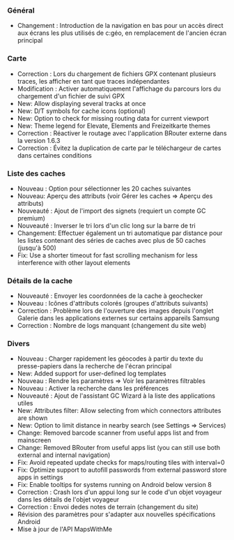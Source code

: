 ### Général
- Changement : Introduction de la navigation en bas pour un accès direct aux écrans les plus utilisés de c:géo, en remplacement de l'ancien écran principal

### Carte
- Correction : Lors du chargement de fichiers GPX contenant plusieurs traces, les afficher en tant que traces indépendantes
- Modification : Activer automatiquement l'affichage du parcours lors du chargement d'un fichier de suivi GPX
- New: Allow displaying several tracks at once
- New: D/T symbols for cache icons (optional)
- New: Option to check for missing routing data for current viewport
- New: Theme legend for Elevate, Elements and Freizeitkarte themes
- Correction : Réactiver le routage avec l'application BRouter externe dans la version 1.6.3
- Correction : Évitez la duplication de carte par le téléchargeur de cartes dans certaines conditions

### Liste des caches
- Nouveau : Option pour sélectionner les 20 caches suivantes
- Nouveau: Aperçu des attributs (voir Gérer les caches => Aperçu des attributs)
- Nouveauté : Ajout de l'import des signets (requiert un compte GC premium)
- Nouveauté : Inverser le tri lors d'un clic long sur la barre de tri
- Changement: Effectuer également un tri automatique par distance pour les listes contenant des séries de caches avec plus de 50 caches (jusqu'à 500)
- Fix: Use a shorter timeout for fast scrolling mechanism for less interference with other layout elements

### Détails de la cache
- Nouveauté : Envoyer les coordonnées de la cache à geochecker
- Nouveau : Icônes d'attributs colorés (groupes d'attributs suivants)
- Correction : Problème lors de l'ouverture des images depuis l'onglet Galerie dans les applications externes sur certains appareils Samsung
- Correction : Nombre de logs manquant (changement du site web)

### Divers
- Nouveau : Charger rapidement les géocodes à partir du texte du presse-papiers dans la recherche de l'écran principal
- New: Added support for user-defined log templates
- Nouveau : Rendre les paramètres => Voir les paramètres filtrables
- Nouveau : Activer la recherche dans les préférences
- Nouveauté : Ajout de l'assistant GC Wizard à la liste des applications utiles
- New: Attributes filter: Allow selecting from which connectors attributes are shown
- New: Option to limit distance in nearby search (see Settings => Services)
- Change: Removed barcode scanner from useful apps list and from mainscreen
- Change: Removed BRouter from useful apps list (you can still use both external and internal navigation)
- Fix: Avoid repeated update checks for maps/routing tiles with interval=0
- Fix: Optimize support to autofill passwords from external password store apps in settings
- Fix: Enable tooltips for systems running on Android below version 8
- Correction : Crash lors d'un appui long sur le code d'un objet voyageur dans les détails de l'objet voyageur
- Correction : Envoi dedes notes de terrain (changement du site)
- Révision des paramètres pour s'adapter aux nouvelles spécifications Android
- Mise à jour de l'API MapsWithMe

